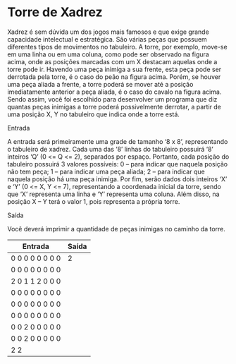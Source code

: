 # Torre de Xadrez

Xadrez é sem dúvida um dos jogos mais famosos e que exige grande capacidade intelectual e estratégica. São várias peças que possuem diferentes tipos de movimentos no tabuleiro. A torre, por exemplo, move-se em uma linha ou em uma coluna, como pode ser observado na figura acima, onde as posições marcadas com um X destacam aquelas onde a torre pode ir. Havendo uma peça inimiga a sua frente, esta peça pode ser derrotada pela torre, é o caso do peão na figura acima. Porém, se houver uma peça aliada a frente, a torre poderá se mover até a posição imediatamente anterior a peça aliada, é o caso do cavalo na figura acima. Sendo assim, você foi escolhido para desenvolver um programa que diz quantas peças inimigas a torre poderá possivelmente derrotar, a partir de uma posição X, Y no tabuleiro que indica onde a torre está. <br>

Entrada <br>

A entrada será primeiramente uma grade de tamanho ‘8 x 8’, representando o tabuleiro de xadrez. Cada uma das ‘8’ linhas do tabuleiro possuirá ‘8’ inteiros ‘Q’ (0 <= Q <= 2), separados por espaço. Portanto, cada posição do tabuleiro possuirá 3 valores possíveis: 0 – para indicar que naquela posição não tem peça; 1 – para indicar uma peça aliada; 2 – para indicar que naquela posição há uma peça inimiga. Por fim, serão dados dois inteiros ‘X’ e ‘Y’ (0 <= X, Y <= 7), representando a coordenada inicial da torre, sendo que ‘X’ representa uma linha e ‘Y’ representa uma coluna. Além disso, na posição X – Y terá o valor 1, pois representa a própria torre. <br>

Saída <br>

Você deverá imprimir a quantidade de peças inimigas no caminho da torre. <br>

|Entrada 	     |Saída      |
-----------------|-----------|
|0 0 0 0 0 0 0 0 |2          |
|0 0 0 0 0 0 0 0 |           |
|2 0 1 1 2 0 0 0 |           |
|0 0 0 0 0 0 0 0 |           |
|0 0 0 0 0 0 0 0 |           |
|0 0 0 0 0 0 0 0 |           |
|0 0 2 0 0 0 0 0 |           |
|0 0 2 0 0 0 0 0 |           |
|2 2             |           |
